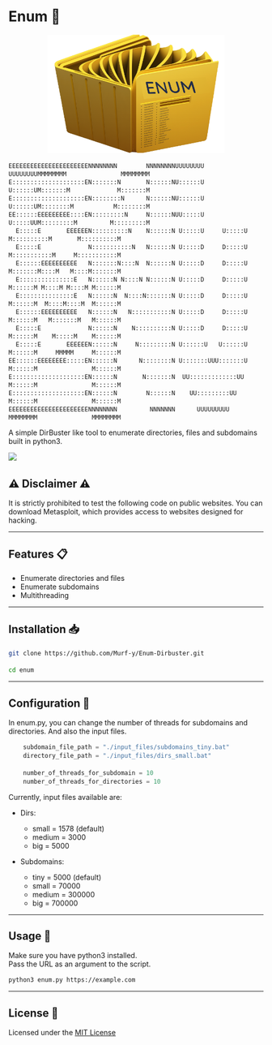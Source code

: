 # Enum 📁

<p align="center">
<img src="./logo.png" width="350">
</p>

```
EEEEEEEEEEEEEEEEEEEEEENNNNNNNN        NNNNNNNNUUUUUUUU     UUUUUUUUMMMMMMMM               MMMMMMMM
E::::::::::::::::::::EN:::::::N       N::::::NU::::::U     U::::::UM:::::::M             M:::::::M
E::::::::::::::::::::EN::::::::N      N::::::NU::::::U     U::::::UM::::::::M           M::::::::M
EE::::::EEEEEEEEE::::EN:::::::::N     N::::::NUU:::::U     U:::::UUM:::::::::M         M:::::::::M
  E:::::E       EEEEEEN::::::::::N    N::::::N U:::::U     U:::::U M::::::::::M       M::::::::::M
  E:::::E             N:::::::::::N   N::::::N U:::::D     D:::::U M:::::::::::M     M:::::::::::M
  E::::::EEEEEEEEEE   N:::::::N::::N  N::::::N U:::::D     D:::::U M:::::::M::::M   M::::M:::::::M
  E:::::::::::::::E   N::::::N N::::N N::::::N U:::::D     D:::::U M::::::M M::::M M::::M M::::::M
  E:::::::::::::::E   N::::::N  N::::N:::::::N U:::::D     D:::::U M::::::M  M::::M::::M  M::::::M
  E::::::EEEEEEEEEE   N::::::N   N:::::::::::N U:::::D     D:::::U M::::::M   M:::::::M   M::::::M
  E:::::E             N::::::N    N::::::::::N U:::::D     D:::::U M::::::M    M:::::M    M::::::M
  E:::::E       EEEEEEN::::::N     N:::::::::N U::::::U   U::::::U M::::::M     MMMMM     M::::::M
EE::::::EEEEEEEE:::::EN::::::N      N::::::::N U:::::::UUU:::::::U M::::::M               M::::::M
E::::::::::::::::::::EN::::::N       N:::::::N  UU:::::::::::::UU  M::::::M               M::::::M
E::::::::::::::::::::EN::::::N        N::::::N    UU:::::::::UU    M::::::M               M::::::M
EEEEEEEEEEEEEEEEEEEEEENNNNNNNN         NNNNNNN      UUUUUUUUU      MMMMMMMM               MMMMMMMM

```

A simple DirBuster like tool to enumerate directories, files and subdomains built in python3.

<img src="https://img.shields.io/badge/python-3670A0?style=for-the-badge&logo=python&logoColor=ffdd54">

## ⚠️ Disclaimer ⚠️

It is strictly prohibited to test the following code on public websites. You can
download Metasploit, which provides access to websites designed for hacking.

<hr>

## Features 📋

- Enumerate directories and files
- Enumerate subdomains
- Multithreading

<hr>

## Installation 📥

```bash
git clone https://github.com/Murf-y/Enum-Dirbuster.git

cd enum
```

<hr>

## Configuration 📝

In enum.py, you can change the number of threads for subdomains and directories.
And also the input files.

```python
    subdomain_file_path = "./input_files/subdomains_tiny.bat"
    directory_file_path = "./input_files/dirs_small.bat"

    number_of_threads_for_subdomain = 10
    number_of_threads_for_directories = 10
```

Currently, input files available are:

- Dirs:
  - small = 1578 (default)
  - medium = 3000
  - big = 5000

- Subdomains:
  - tiny =  5000 (default)
  - small = 70000
  - medium = 300000
  - big = 700000

<hr>

## Usage 📝

Make sure you have python3 installed.<br>
Pass the URL as an argument to the script.

```bash
python3 enum.py https://example.com
```

<hr>

## License 📜

Licensed under the [MIT License](./LICENSE.md)
